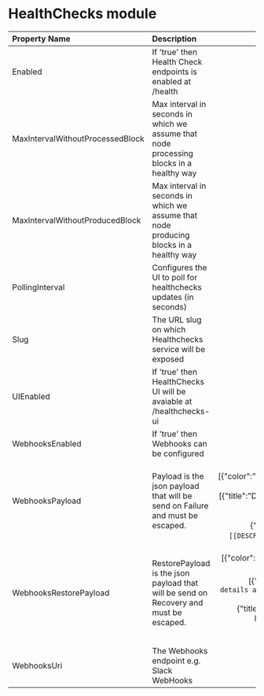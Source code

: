 # HealthChecks module

| Property Name | Description | Default |
| :--- | :--- | ---: |
| Enabled | If 'true' then Health Check endpoints is enabled at /health | false |
| MaxIntervalWithoutProcessedBlock | Max interval in seconds in which we assume that node processing blocks in a healthy way | null |
| MaxIntervalWithoutProducedBlock | Max interval in seconds in which we assume that node producing blocks in a healthy way | null |
| PollingInterval | Configures the UI to poll for healthchecks updates \(in seconds\) | 5 |
| Slug | The URL slug on which Healthchecks service will be exposed | /health |
| UIEnabled | If 'true' then HealthChecks UI will be avaiable at /healthchecks-ui | false |
| WebhooksEnabled | If 'true' then Webhooks can be configured | false |
| WebhooksPayload | Payload is the json payload that will be send on Failure and must be escaped. | {"attachments":\[{"color":"\#FFCC00","pretext":"Health Check Status :warning:","fields":\[{"title":"Details","value":"More details available at `/healthchecks-ui`","short":false},{"title":"Description","value":"`[[DESCRIPTIONS]]`","short":false}\]}\]} |
| WebhooksRestorePayload | RestorePayload is the json payload that will be send on Recovery and must be escaped. | {"attachments":\[{"color":"\#36a64f","pretext":"Health Check Status :+1:","fields":\[{"title":"Details","value":"`More details available at /healthchecks-ui`","short":false},{"title":"description","value":"The HealthCheck `[[LIVENESS]]` is recovered. All is up and running","short":false}\]}\]} |
| WebhooksUri | The Webhooks endpoint e.g. Slack WebHooks | null |

